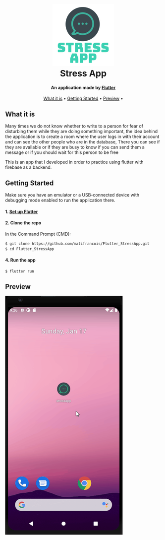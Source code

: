 

<h1 align="center">
  <br>
  <img src="assets/logoStressApp.png" alt="StressApp" width="200">
  <br>
  Stress App
  <br>
</h1>

<h4 align="center">An application made by <a href="https://flutter.dev/" target="_blank">Flutter</a></h4>


<p align="center">
  <a href="#what-is-it">What it is</a> •
  <a href="#getting-started">Getting Started</a> •
  <a href="#preview">Preview</a> •
</p>

## What it is

Many times we do not know whether to write to a person for fear of disturbing them while they are doing something important, the idea behind the application is to create a room where the user logs in with their account and can see the other people who are in the database, There you can see if they are available or if they are busy to know if you can send them a message or if you should wait for this person to be free

This is an app that I developed in order to practice using flutter with firebase as a backend.

## Getting Started

Make sure you have an emulator or a USB-connected device with debugging mode enabled to run the application there.

#### 1. [Set up Flutter](https://flutter.io/setup/)

#### 2. Clone the repo

In the Command Prompt (CMD):

```sh
$ git clone https://github.com/matifrancois/Flutter_StressApp.git
$ cd Flutter_StressApp
```

#### 4. Run the app

```sh
$ flutter run
```


## Preview


![App Working](Demo/StressApp.gif)





